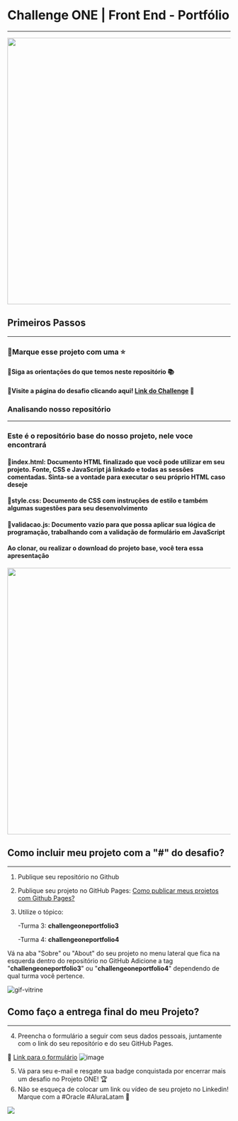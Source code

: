 # Challenge ONE | Front End - Portfólio

---

<p align="center" >
     <img width="600" heigth="600" src="https://user-images.githubusercontent.com/101413385/168887837-b6d26532-6782-48dc-92eb-e48bf6c57a15.png">
</p>

## Primeiros Passos

---

### 🔹Marque esse projeto com uma ⭐

#### 🔹Siga as orientações do que temos neste repositório 📚

#### 🔹Visite a página do desafio clicando aqui! [Link do Challenge](https://www.alura.com.br/challenges/oracle-one-front-end/) 📃

### Analisando nosso repositório

---

### Este é o repositório base do nosso projeto, nele voce encontrará

#### 🔹index.html: Documento HTML finalizado que você pode utilizar em seu projeto. Fonte, CSS e JavaScript já linkado e todas as sessões comentadas. Sinta-se a vontade para executar o seu próprio HTML caso deseje

#### 🔹style.css: Documento de CSS com instruções de estilo e também algumas sugestões para seu desenvolvimento

#### 🔹validacao.js: Documento vazio para que possa aplicar sua lógica de programação, trabalhando com a validação de formulário em JavaScript

#### Ao clonar, ou realizar o download do projeto base, você tera essa apresentação

<p align="center" >
     <img width="600" heigth="600" src="https://user-images.githubusercontent.com/101413385/168888313-d031e9e1-1449-4b73-bd3c-3102223097f3.png">
</p>

## Como incluir meu projeto com a "#" do desafio?

---

1) Publique seu repositório no Github
2) Publique seu projeto no GitHub Pages: [Como publicar meus projetos com Github Pages?](https://docs.github.com/pt/pages/getting-started-with-github-pages/creating-a-github-pages-site)
3) Utilize o tópico:

     -Turma 3: **challengeoneportfolio3**

     -Turma 4: **challengeoneportfolio4**

Vá na aba "Sobre" ou "About" do seu projeto no menu lateral que fica na esquerda dentro do repositório no GitHub Adicione a tag "**challengeoneportfolio3**" ou "**challengeoneportfolio4**" dependendo de qual turma você pertence.

![gif-vitrine](https://user-images.githubusercontent.com/91544872/153601047-62aee6cb-e3cf-42b3-92c3-7130c996113f.gif)

## Como faço a entrega final do meu Projeto?

---

4) Preencha o formulário a seguir com seus dados pessoais, juntamente com o link do seu repositório e do seu GitHub Pages.

🔹 [Link para o formulário](https://lp.alura.com.br/alura-latam-entrega-challenge-one-portugues)
 ![image](https://user-images.githubusercontent.com/92184087/208179699-a9fc5b9e-c9b5-4dab-a711-43ddfbcd00d0.png)

5) Vá para seu e-mail e resgate sua badge conquistada por encerrar mais um desafio no Projeto ONE! 🏆
6) Não se esqueça de colocar um link ou vídeo de seu projeto no Linkedin! Marque com a #Oracle #AluraLatam 🏁

 <a href="https://www.linkedin.com/company/alura-latam/mycompany/" target="_blank">
<img src="https://img.shields.io/badge/-LinkedIn-%230077B5?style=for-the-badge&logo=linkedin&logoColor=white" target="_blank"></a>
